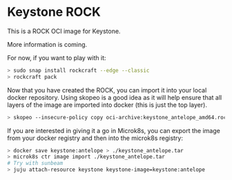 # Keystone ROCK

This is a ROCK OCI image for Keystone.

More information is coming.

For now, if you want to play with it:

```bash
> sudo snap install rockcraft --edge --classic
> rockcraft pack
```

Now that you have created the ROCK, you can import it into
your local docker repository. Using skopeo is a good idea as
it will help ensure that all layers of the image are imported
into docker (this is just the top layer).

```bash
> skopeo --insecure-policy copy oci-archive:keystone_antelope_amd64.rock docker-daemon:keystone:antelope
```

If you are interested in giving it a go in Microk8s, you can
export the image from your docker registry and then into the
microk8s registry:

```bash
> docker save keystone:antelope > ./keystone_antelope.tar
> microk8s ctr image import ./keystone_antelope.tar
# Try with sunbeam
> juju attach-resource keystone keystone-image=keystone:antelope
```
